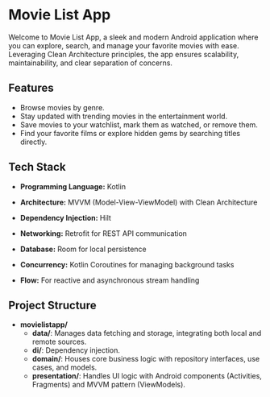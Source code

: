 # Movie List App

Welcome to Movie List App, a sleek and modern Android application where you can explore, search, and manage your favorite movies with ease. Leveraging Clean Architecture principles, the app ensures scalability, maintainability, and clear separation of concerns.


## Features

- Browse movies by genre.
- Stay updated with trending movies in the entertainment world.
- Save movies to your watchlist, mark them as watched, or remove them.
- Find your favorite films or explore hidden gems by searching titles directly.


## Tech Stack

- **Programming Language:** Kotlin

- **Architecture:** MVVM (Model-View-ViewModel) with Clean Architecture

- **Dependency Injection:** Hilt

- **Networking:** Retrofit for REST API communication

- **Database:** Room for local persistence

- **Concurrency:** Kotlin Coroutines for managing background tasks

- **Flow:** For reactive and asynchronous stream handling


## Project Structure

- **movielistapp/**
    - **data/**: Manages data fetching and storage, integrating both local and remote sources.
    - **di/**: Dependency injection.
    - **domain/**: Houses core business logic with repository interfaces, use cases, and models.
    - **presentation/**: Handles UI logic with Android components (Activities, Fragments) and MVVM pattern (ViewModels).